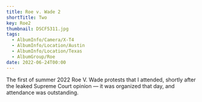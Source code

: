 ```yaml
---
title: Roe v. Wade 2
shortTitle: Two
key: Roe2
thumbnail: DSCF5311.jpg
tags:
  - AlbumInfo/Camera/X-T4
  - AlbumInfo/Location/Austin
  - AlbumInfo/Location/Texas
  - AlbumGroup/Roe
date: 2022-06-24T00:00
---
```

The first of summer 2022 Roe V. Wade protests that I attended, shortly after the leaked Supreme Court opinion — it was organized that day, and attendance was outstanding.
